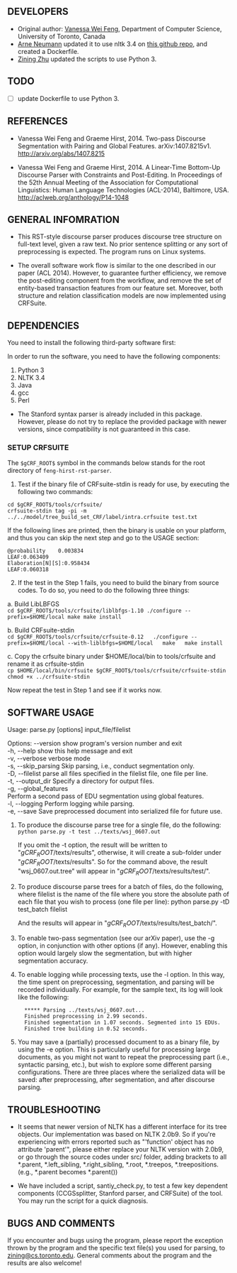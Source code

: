 ## DEVELOPERS
* Original author: [Vanessa Wei Feng](mailto:weifeng@cs.toronto.edu), Department of Computer Science, University of Toronto, Canada  
* [Arne Neumann](mailto:github+spam.or.ham@arne.cl) updated it to use nltk 3.4 on [this github repo](https://github.com/arne-cl/feng-hirst-rst-parser), and created a Dockerfile.  
* [Zining Zhu](mailto:zining@cs.toronto.edu) updated the scripts to use Python 3.

## TODO
- [ ] update Dockerfile to use Python 3.


## REFERENCES
* Vanessa Wei Feng and Graeme Hirst, 2014. Two-pass Discourse Segmentation with Pairing and Global Features. arXiv:1407.8215v1. http://arxiv.org/abs/1407.8215

* Vanessa Wei Feng and Graeme Hirst, 2014. A Linear-Time Bottom-Up Discourse Parser with Constraints and Post-Editing. In Proceedings of the 52th Annual Meeting of the Association for Computational Linguistics: Human Language Technologies (ACL-2014), Baltimore, USA. http://aclweb.org/anthology/P14-1048



## GENERAL INFOMRATION
* This RST-style discourse parser produces discourse tree structure on full-text level, given a raw text. No prior sentence splitting or any sort of preprocessing is expected. The program runs on Linux systems.

* The overall software work flow is similar to the one described in our paper (ACL 2014). However, to guarantee further efficiency, we remove the post-editing component from the workflow, and remove the set of entity-based transaction features from our feature set. Moreover, both structure and relation classification models are now implemented using CRFSuite.



## DEPENDENCIES
You need to install the following third-party software first:

In order to run the software, you need to have the following components:
1. Python 3
2. NLTK 3.4
3. Java
4. gcc
5. Perl

* The Stanford syntax parser is already included in this package. However, please do not try to replace the provided package with newer versions, since compatibility is not guaranteed in this case.



### SETUP CRFSUITE
The `$gCRF_ROOT$` symbol in the commands below stands for the root directory of `feng-hirst-rst-parser`.

1. Test if the binary file of CRFsuite-stdin is ready for use, by executing the following two commands:  
```
cd $gCRF_ROOT$/tools/crfsuite/  
crfsuite-stdin tag -pi -m ../../model/tree_build_set_CRF/label/intra.crfsuite test.txt
```

If the following lines are printed, then the binary is usable on your platform, and thus you can skip the next step and go to the USAGE section:

    @probability    0.003834
    LEAF:0.063409
    Elaboration[N][S]:0.958434
    LEAF:0.060318

2. If the test in the Step 1 fails, you need to build the binary from source codes. To do so, you need to do the following three things:  

a. Build LibLBFGS  
    ```
    cd $gCRF_ROOT$/tools/crfsuite/liblbfgs-1.10
    ./configure --prefix=$HOME/local
    make
    make install
    ```

b. Build CRFsuite-stdin  
    ```
    cd $gCRF_ROOT$/tools/crfsuite/crfsuite-0.12  
    ./configure --prefix=$HOME/local --with-liblbfgs=$HOME/local  
    make  
    make install
    ```

c. Copy the crfsuite binary under $HOME/local/bin to tools/crfsuite and rename it as crfsuite-stdin  
    ```
    cp $HOME/local/bin/crfsuite $gCRF_ROOT$/tools/crfsuite/crfsuite-stdin  
    chmod +x ../crfsuite-stdin  
    ```

Now repeat the test in Step 1 and see if it works now.



## SOFTWARE USAGE
Usage: parse.py [options] input_file/filelist

Options:
  --version             show program's version number and exit  
  -h, --help            show this help message and exit  
  -v, --verbose         verbose mode  
  -s, --skip_parsing    Skip parsing, i.e., conduct segmentation only.  
  -D, --filelist        parse all files specified in the filelist file, one file per line.  
  -t, --output_dir      Specify a directory for output files.  
  -g, --global_features  
                        Perform a second pass of EDU segmentation using global features.  
  -l, --logging         Perform logging while parsing.  
  -e, --save            Save preprocessed document into serialized file for
                        future use.  

1) To produce the discourse parse tree for a single file, do the following:  
        ```python parse.py -t test ../texts/wsj_0607.out```

    If you omit the -t option, the result will be written to "$gCRF_ROOT$/texts/results", otherwise, it will create a sub-folder under "$gCRF_ROOT$/texts/results". So for the command above, the result "wsj_0607.out.tree" will appear in "$gCRF_ROOT$/texts/results/test/".

2) To produce discourse parse trees for a batch of files, do the following, where filelist is the name of the file where you store the absolute path of each file that you wish to process (one file per line):
         python parse.py -tD test_batch filelist

	 And the results will appear in "$gCRF_ROOT$/texts/results/test_batch/".

3) To enable two-pass segmentation (see our arXiv paper), use the -g option, in conjunction with other options (if any). However, enabling this option would largely slow the segmentation, but with higher segmentation accuracy.


4) To enable logging while processing texts, use the -l option. In this way, the time spent on preprocessing, segmentation, and parsing will be recorded individually.
         For example, for the sample text, its log will look like the following:
         
         ***** Parsing ../texts/wsj_0607.out...  
         Finished preprocessing in 2.99 seconds.  
         Finished segmentation in 1.07 seconds. Segmented into 15 EDUs.  
         Finished tree building in 0.52 seconds.  

5) You may save a (partially) processed document to as a binary file, by using the -e option. This is particularly useful for processing large documents, as you might not want to repeat the preprocessing part (i.e., syntactic parsing, etc.), but wish to explore some different parsing configurations. There are three places where the serialized data will be saved: after preprocessing, after segmentation, and after discourse parsing.



## TROUBLESHOOTING
* It seems that newer version of NLTK has a different interface for its tree objects. Our implementation was based on NLTK 2.0b9. So if you're experiencing with errors reported such as "'function' object has no attribute 'parent'", please either replace your NLTK version with 2.0b9, or go through the source codes under src/ folder, adding brackets to all *.parent, *.left_sibling, *.right_sibling, *.root, *.treepos, *.treepositions. (e.g., *.parent becomes *.parent())

* We have included a script, santiy_check.py, to test a few key dependent components (CCGSsplitter, Stanford parser, and CRFSuite) of the tool. You may run the script for a quick diagnosis.



## BUGS AND COMMENTS
If you encounter and bugs using the program, please report the exception thrown by the program and the specific text file(s) you used for parsing, to zining@cs.toronto.edu. General comments about the program and the results are also welcome!